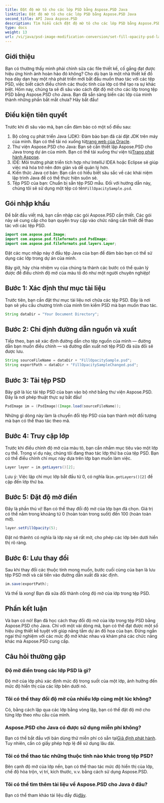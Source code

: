 ```yaml
---
title: Đặt độ mờ tô cho các lớp PSD bằng Aspose.PSD Java
linktitle: Đặt độ mờ tô cho các lớp PSD bằng Aspose.PSD Java
second_title: API Java Aspose.PSD
description: Tìm hiểu cách đặt độ mờ tô cho các lớp PSD bằng Aspose.PSD cho Java trong hướng dẫn từng bước này. Nâng cao hiệu quả các dự án thiết kế đồ họa của bạn.
type: docs
weight: 13
url: /vi/java/psd-image-modification-conversion/set-fill-opacity-psd-layers/
---
```

## Giới thiệu
Bạn có thường thấy mình phải chỉnh sửa các file thiết kế, cố gắng đạt được hiệu ứng hình ảnh hoàn hảo đó không? Cho dù bạn là một nhà thiết kế đồ họa dày dạn hay một nhà phát triển mới bắt đầu muốn thao tác với các tệp PSD, việc biết cách điều chỉnh các thuộc tính của lớp có thể tạo ra sự khác biệt. Hôm nay, chúng ta sẽ đi sâu vào cách đặt độ mờ cho các lớp trong tệp PSD bằng Aspose.PSD cho Java. Bạn đã sẵn sàng biến các lớp của mình thành những phần bắt mắt chưa? Hãy bắt đầu!
## Điều kiện tiên quyết
Trước khi đi sâu vào mã, bạn cần đảm bảo có một số điều sau:
1.  Bộ công cụ phát triển Java (JDK): Đảm bảo bạn đã cài đặt JDK trên máy của mình. Bạn có thể tải nó xuống từ[trang web của Oracle](https://www.oracle.com/java/technologies/javase-downloads.html).
2.  Thư viện Aspose.PSD cho Java: Bạn sẽ cần thiết lập Aspose.PSD cho Java trong dự án của mình. Bạn có thể tải xuống thư viện từ[Trang phát hành Aspose](https://releases.aspose.com/psd/java/).
3. IDE: Môi trường phát triển tích hợp như IntelliJ IDEA hoặc Eclipse sẽ giúp việc mã hóa trở nên đơn giản và dễ quản lý hơn.
4. Kiến thức Java cơ bản: Bạn cần có hiểu biết sâu sắc về các khái niệm lập trình Java để có thể thực hiện suôn sẻ.
5.  Tệp PSD của bạn: Chuẩn bị sẵn tệp PSD mẫu. Đối với hướng dẫn này, chúng tôi sẽ sử dụng một tệp có tên`FillOpacitySample.psd`.
## Gói nhập khẩu
Để bắt đầu viết mã, bạn cần nhập các gói Aspose.PSD cần thiết. Các gói này sẽ cung cấp cho bạn quyền truy cập vào chức năng cần thiết để thao tác với các tệp PSD.
```java
import com.aspose.psd.Image;
import com.aspose.psd.fileformats.psd.PsdImage;
import com.aspose.psd.fileformats.psd.layers.Layer;
```
Đặt các mục nhập này ở đầu tệp Java của bạn để đảm bảo bạn có thể sử dụng các lớp trong dự án của mình.

Bây giờ, hãy chia nhiệm vụ của chúng ta thành các bước có thể quản lý được để điều chỉnh độ mờ của màu tô đó như một người chuyên nghiệp!
## Bước 1: Xác định thư mục tài liệu
Trước tiên, bạn cần đặt thư mục tài liệu nơi chứa các tệp PSD. Đây là nơi bạn sẽ yêu cầu chương trình của mình tìm kiếm PSD mà bạn muốn thao tác.
```java
String dataDir = "Your Document Directory";
```
## Bước 2: Chỉ định đường dẫn nguồn và xuất
Tiếp theo, bạn sẽ xác định đường dẫn cho tệp nguồn của mình — đường dẫn bạn muốn điều chỉnh — và đường dẫn xuất nơi tệp PSD đã sửa đổi sẽ được lưu.
```java
String sourceFileName = dataDir + "FillOpacitySample.psd";
String exportPath = dataDir + "FillOpacitySampleChanged.psd";
```
## Bước 3: Tải tệp PSD
Bây giờ là lúc tải tệp PSD của bạn vào bộ nhớ bằng thư viện Aspose.PSD. Đây là nơi phép thuật thực sự bắt đầu!
```java
PsdImage im = (PsdImage)(Image.load(sourceFileName));
```
Những gì dòng này làm là chuyển đổi tệp PSD của bạn thành một đối tượng mà bạn có thể thao tác theo mã.
## Bước 4: Truy cập lớp
Trước khi điều chỉnh độ mờ của màu tô, bạn cần nhắm mục tiêu vào một lớp cụ thể. Trong ví dụ này, chúng tôi đang thao tác lớp thứ ba của tệp PSD. Bạn có thể điều chỉnh chỉ mục này dựa trên lớp bạn muốn làm việc.
```java
Layer layer = im.getLayers()[2];
```
 Lưu ý: Việc lập chỉ mục lớp bắt đầu từ 0, có nghĩa là`im.getLayers()[2]` đề cập đến lớp thứ ba.
## Bước 5: Đặt độ mờ điền
Đây là phần thú vị! Bạn có thể thay đổi độ mờ của lớp bạn đã chọn. Giá trị có thể nằm trong khoảng từ 0 (hoàn toàn trong suốt) đến 100 (hoàn toàn mờ).
```java
layer.setFillOpacity(5);
```
 Đặt nó thành`5` có nghĩa là lớp này sẽ rất mờ, cho phép các lớp bên dưới hiển thị rõ ràng.
## Bước 6: Lưu thay đổi
Sau khi thay đổi các thuộc tính mong muốn, bước cuối cùng của bạn là lưu tệp PSD mới và cải tiến vào đường dẫn xuất đã xác định.
```java
im.save(exportPath);
```
Và thế là xong! Bạn đã sửa đổi thành công độ mờ của lớp trong tệp PSD.
## Phần kết luận
Và bạn có nó! Bạn đã học cách thay đổi độ mờ của lớp trong tệp PSD bằng Aspose.PSD cho Java. Chỉ với một vài dòng mã, bạn có thể đạt được một số hiệu ứng thiết kế tuyệt vời giúp nâng tầm dự án đồ họa của bạn. Đừng ngần ngại thử nghiệm với các mức độ mờ khác nhau và khám phá các chức năng khác mà Aspose.PSD cung cấp.
## Câu hỏi thường gặp
### Độ mờ điền trong các lớp PSD là gì?
Độ mờ của lớp phủ xác định mức độ trong suốt của một lớp, ảnh hưởng đến mức độ hiển thị của các lớp bên dưới nó.
### Tôi có thể thay đổi độ mờ của nhiều lớp cùng một lúc không?
Có, bằng cách lặp qua các lớp bằng vòng lặp, bạn có thể đặt độ mờ cho từng lớp theo nhu cầu của mình.
### Aspose.PSD cho Java có được sử dụng miễn phí không?
 Bạn có thể bắt đầu với bản dùng thử miễn phí có sẵn tại[Giả định phát hành](https://releases.aspose.com/). Tuy nhiên, cần có giấy phép hợp lệ để sử dụng lâu dài.
### Tôi có thể thao tác những thuộc tính nào khác trong tệp PSD?
Bên cạnh độ mờ của lớp nền, bạn có thể thao tác mức độ hiển thị của lớp, chế độ hòa trộn, vị trí, kích thước, v.v. bằng cách sử dụng Aspose.PSD.
### Tôi có thể tìm thêm tài liệu về Aspose.PSD cho Java ở đâu?
 Bạn có thể tham khảo tài liệu đầy đủ[đây](https://reference.aspose.com/psd/java/).